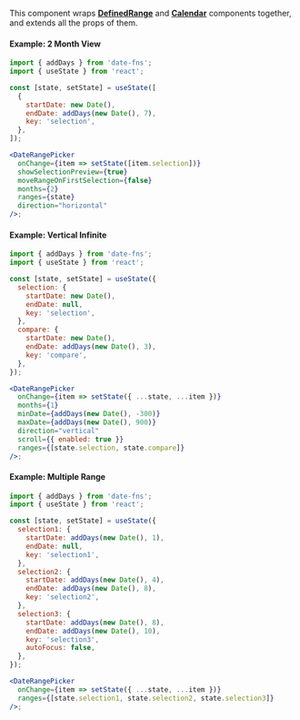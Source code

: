 This component wraps **[DefinedRange](#definedrange)** and **[Calendar](#calendar)** components together, and extends all the props of them.

#### Example: 2 Month View

```jsx inside Markdown
import { addDays } from 'date-fns';
import { useState } from 'react';

const [state, setState] = useState([
  {
    startDate: new Date(),
    endDate: addDays(new Date(), 7),
    key: 'selection',
  },
]);

<DateRangePicker
  onChange={item => setState([item.selection])}
  showSelectionPreview={true}
  moveRangeOnFirstSelection={false}
  months={2}
  ranges={state}
  direction="horizontal"
/>;
```

#### Example: Vertical Infinite

```jsx inside Markdown
import { addDays } from 'date-fns';
import { useState } from 'react';

const [state, setState] = useState({
  selection: {
    startDate: new Date(),
    endDate: null,
    key: 'selection',
  },
  compare: {
    startDate: new Date(),
    endDate: addDays(new Date(), 3),
    key: 'compare',
  },
});

<DateRangePicker
  onChange={item => setState({ ...state, ...item })}
  months={1}
  minDate={addDays(new Date(), -300)}
  maxDate={addDays(new Date(), 900)}
  direction="vertical"
  scroll={{ enabled: true }}
  ranges={[state.selection, state.compare]}
/>;
```

#### Example: Multiple Range

```jsx inside Markdown
import { addDays } from 'date-fns';
import { useState } from 'react';

const [state, setState] = useState({
  selection1: {
    startDate: addDays(new Date(), 1),
    endDate: null,
    key: 'selection1',
  },
  selection2: {
    startDate: addDays(new Date(), 4),
    endDate: addDays(new Date(), 8),
    key: 'selection2',
  },
  selection3: {
    startDate: addDays(new Date(), 8),
    endDate: addDays(new Date(), 10),
    key: 'selection3',
    autoFocus: false,
  },
});

<DateRangePicker
  onChange={item => setState({ ...state, ...item })}
  ranges={[state.selection1, state.selection2, state.selection3]}
/>;
```
